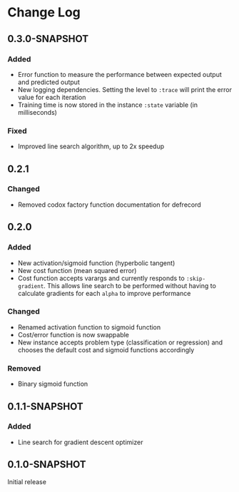 # Change Log

## 0.3.0-SNAPSHOT
### Added
- Error function to measure the performance between expected output and predicted output
- New logging dependencies. Setting the level to `:trace` will print the error value for each
  iteration
- Training time is now stored in the instance `:state` variable (in milliseconds)

### Fixed
- Improved line search algorithm, up to 2x speedup

## 0.2.1
### Changed
- Removed codox factory function documentation for defrecord

## 0.2.0
### Added
- New activation/sigmoid function (hyperbolic tangent)
- New cost function (mean squared error)
- Cost function accepts varargs and currently responds to `:skip-gradient`. This allows line search
  to be performed without having to calculate gradients for each `alpha` to improve performance

### Changed
- Renamed activation function to sigmoid function
- Cost/error function is now swappable
- New instance accepts problem type (classification or regression) and chooses the default cost and
  sigmoid functions accordingly

### Removed
- Binary sigmoid function

## 0.1.1-SNAPSHOT
### Added
- Line search for gradient descent optimizer

## 0.1.0-SNAPSHOT
Initial release
